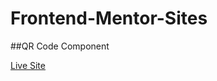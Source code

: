 ﻿# Frontend-Mentor-Sites

##QR Code Component

[Live Site](https://rahulnair1234.github.io/Frontend-Mentor-Sites/qr-code/)
